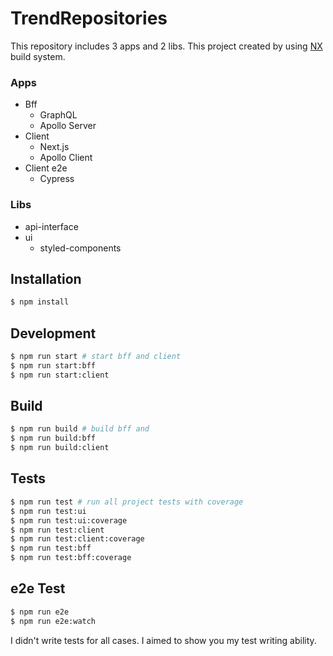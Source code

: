 # TrendRepositories

This repository includes 3 apps and 2 libs. This project created by using [NX](https://nx.dev/) build system.

### Apps

- Bff 
  - GraphQL
  - Apollo Server
- Client
  - Next.js
  - Apollo Client
- Client e2e
  - Cypress

### Libs

- api-interface
- ui
  - styled-components

## Installation

```bash
$ npm install
```

## Development
```bash
$ npm run start # start bff and client
$ npm run start:bff
$ npm run start:client
```

## Build
```bash
$ npm run build # build bff and
$ npm run build:bff
$ npm run build:client
```

## Tests
```sh
$ npm run test # run all project tests with coverage
$ npm run test:ui
$ npm run test:ui:coverage
$ npm run test:client
$ npm run test:client:coverage
$ npm run test:bff
$ npm run test:bff:coverage
```

## e2e Test
```sh
$ npm run e2e
$ npm run e2e:watch
```

I didn't write tests for all cases. I aimed to show you my test writing ability. 
